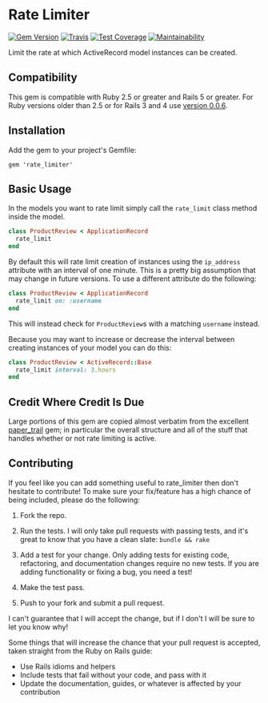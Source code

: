 # Rate Limiter

[![Gem Version](https://badge.fury.io/rb/rate_limiter.svg)](https://badge.fury.io/rb/rate_limiter)
[![Travis](https://travis-ci.com/seaneshbaugh/rate_limiter.svg?branch=master)](https://travis-ci.org/seaneshbaugh/rate_limiter)
[![Test Coverage](https://api.codeclimate.com/v1/badges/287d36cd30f34a818738/test_coverage)](https://codeclimate.com/github/seaneshbaugh/rate_limiter/test_coverage)
[![Maintainability](https://api.codeclimate.com/v1/badges/287d36cd30f34a818738/maintainability)](https://codeclimate.com/github/seaneshbaugh/rate_limiter/maintainability)

Limit the rate at which ActiveRecord model instances can be created.

## Compatibility

This gem is compatible with Ruby 2.5 or greater and Rails 5 or greater. For Ruby versions older than 2.5 or for Rails 3 and 4 use [version 0.0.6](https://rubygems.org/gems/rate_limiter/versions/0.0.6).

## Installation

Add the gem to your project's Gemfile:

    gem 'rate_limiter'

## Basic Usage

In the models you want to rate limit simply call the `rate_limit` class method inside the model.

```ruby
class ProductReview < ApplicationRecord
  rate_limit
end
```

By default this will rate limit creation of instances using the `ip_address` attribute with an interval of one minute. This is a pretty big assumption that may change in future versions. To use a different attribute do the following:

```ruby
class ProductReview < ApplicationRecord
  rate_limit on: :username
end
```

This will instead check for `ProductReview`s with a matching `username` instead.

Because you may want to increase or decrease the interval between creating instances of your model you can do this:

```ruby
class ProductReview < ActiveRecord::Base
  rate_limit interval: 3.hours
end
```

## Credit Where Credit Is Due

Large portions of this gem are copied almost verbatim from the excellent [paper_trail](https://github.com/paper-trail-gem/paper_trail) gem; in particular the overall structure and all of the stuff that handles whether or not rate limiting is active.

## Contributing

If you feel like you can add something useful to rate_limiter then don't hesitate to contribute! To make sure your fix/feature has a high chance of being included, please do the following:

1. Fork the repo.

2. Run the tests. I will only take pull requests with passing tests, and it's great to know that you have a clean slate: `bundle && rake`

3. Add a test for your change. Only adding tests for existing code, refactoring, and documentation changes require no new tests. If you are adding functionality or fixing a bug, you need a test!

4. Make the test pass.

5. Push to your fork and submit a pull request.

I can't guarantee that I will accept the change, but if I don't I will be sure to let you know why!

Some things that will increase the chance that your pull request is accepted, taken straight from the Ruby on Rails guide:

* Use Rails idioms and helpers
* Include tests that fail without your code, and pass with it
* Update the documentation, guides, or whatever is affected by your contribution
